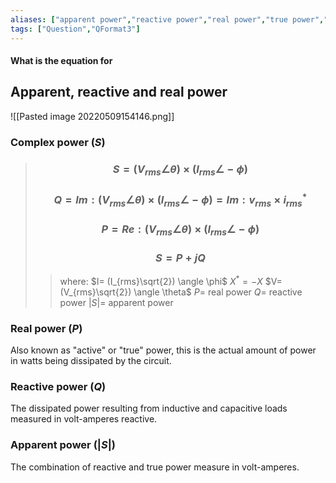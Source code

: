 ```yaml
---
aliases: ["apparent power","reactive power","real power","true power","active power"]
tags: ["Question","QFormat3"]
---
```


#### What is the equation for
## Apparent, reactive and real power

![[Pasted image 20220509154146.png]]

### Complex power ($S$)

> ### $$ S = (V_{rms}\angle \theta) \times (I_{rms}\angle -\phi) $$ 
> ### $$ Q = Im: (V_{rms}\angle \theta) \times (I_{rms}\angle -\phi)= Im: v_{rms} \times i^{*}_{rms} $$ 
> ### $$ P = Re: (V_{rms}\angle \theta) \times (I_{rms}\angle -\phi) $$ 
> ### $$ S = P + jQ $$
>> where:
>> $I= (I_{rms}\sqrt{2}) \angle \phi$ 
>> $X^{*} = -X$
>> $V= (V_{rms}\sqrt{2}) \angle \theta$ 
>> $P=$ real power
>> $Q=$ reactive power
>> $|S|=$ apparent power

### Real power ($P$)
Also known as "active" or "true" power, this is the actual amount of power in watts being dissipated by the circuit.

### Reactive power ($Q$)
The dissipated power resulting from inductive and capacitive loads measured in volt-amperes reactive.

### Apparent power ($|S|$)
The combination of reactive and true power measure in volt-amperes. 
